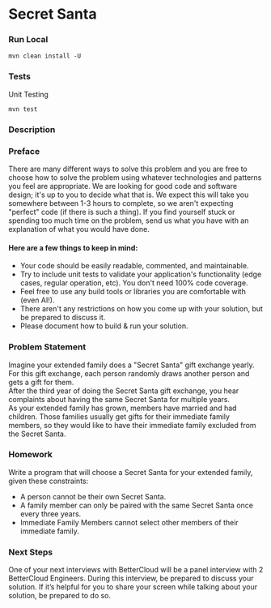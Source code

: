 # Secret Santa


### Run Local
```angularjs
mvn clean install -U
```
### Tests
Unit Testing
```angularjs
mvn test
```

### Description


### Preface
There are many different ways to solve this problem and you are free to choose how to solve the problem using whatever 
technologies and patterns you feel are appropriate. We are looking for good code and software design; it's up to you to 
decide what that is. We expect this will take you somewhere between 1-3 hours to complete, so we aren't expecting 
"perfect" code (if there is such a thing). If you find yourself stuck or spending too much time on the problem, send us 
what you have with an explanation of what you would have done.


#### Here are a few things to keep in mind:
- Your code should be easily readable, commented, and maintainable.
- Try to include unit tests to validate your application's functionality (edge cases, regular operation, etc). 
  You don't need 100% code coverage.
- Feel free to use any build tools or libraries you are comfortable with (even AI!).
- There aren't any restrictions on how you come up with your solution, but be prepared to discuss it.
- Please document how to build & run your solution.

### Problem Statement
Imagine your extended family does a "Secret Santa" gift exchange yearly. For this gift exchange, each person randomly 
draws another person and gets a gift for them.\
After the third year of doing the Secret Santa gift exchange, you hear complaints about having the same Secret Santa 
for multiple years.\
As your extended family has grown, members have married and had children. Those families usually get gifts for their 
immediate family members, so they would like to have their immediate family excluded from the Secret Santa.


### Homework

Write a program that will choose a Secret Santa for your extended family, given these constraints:

- A person cannot be their own Secret Santa.
- A family member can only be paired with the same Secret Santa once every three years.
- Immediate Family Members cannot select other members of their immediate family.

### Next Steps

One of your next interviews with BetterCloud will be a panel interview with 2 BetterCloud Engineers. 
During this interview, be prepared to discuss your solution. If it’s helpful for you to share your screen while talking 
about your solution, be prepared to do so.